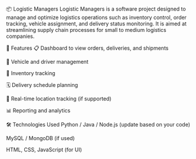 📦 Logistic Managers
Logistic Managers is a software project designed to manage and optimize logistics operations such as inventory control, order tracking, vehicle assignment, and delivery status monitoring. It is aimed at streamlining supply chain processes for small to medium logistics companies.

🚀 Features
📋 Dashboard to view orders, deliveries, and shipments

🚛 Vehicle and driver management

🧾 Inventory tracking

🗓️ Delivery schedule planning

📍 Real-time location tracking (if supported)

📊 Reporting and analytics

🛠️ Technologies Used
Python / Java / Node.js (update based on your code)

MySQL / MongoDB (if used)

HTML, CSS, JavaScript (for UI)





